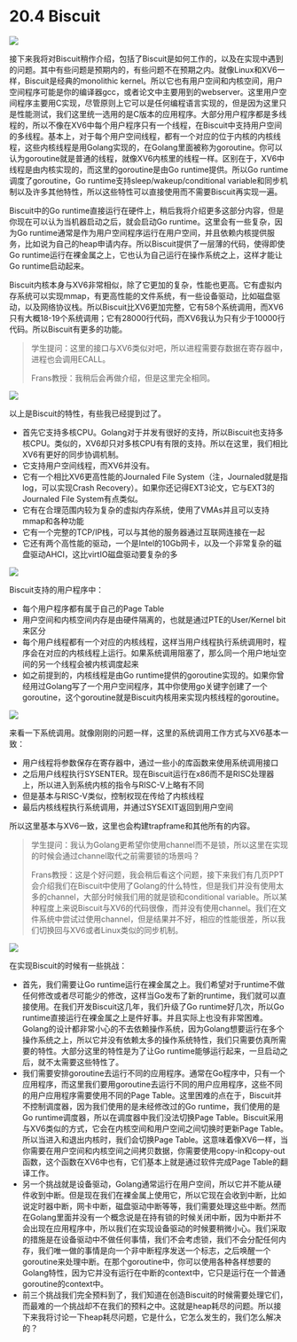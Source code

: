 # 20.4 Biscuit

![](../.gitbook/assets/image%20%28839%29.png)

接下来我将对Biscuit稍作介绍，包括了Biscuit是如何工作的，以及在实现中遇到的问题。其中有些问题是预期内的，有些问题不在预期之内。就像Linux和XV6一样，Biscuit是经典的monolithic kernel。所以它也有用户空间和内核空间，用户空间程序可能是你的编译器gcc，或者论文中主要用到的webserver。这里用户空间程序主要用C实现，尽管原则上它可以是任何编程语言实现的，但是因为这里只是性能测试，我们这里统一选用的是C版本的应用程序。大部分用户程序都是多线程的，所以不像在XV6中每个用户程序只有一个线程，在Biscuit中支持用户空间的多线程。基本上，对于每个用户空间线程，都有一个对应的位于内核的内核线程，这些内核线程是用Golang实现的，在Golang里面被称为goroutine。你可以认为goroutine就是普通的线程，就像XV6内核里的线程一样。区别在于，XV6中线程是由内核实现的，而这里的goroutine是由Go runtime提供。所以Go runtime调度了goroutine，Go runtime支持sleep/wakeup/conditional variable和同步机制以及许多其他特性，所以这些特性可以直接使用而不需要Biscuit再实现一遍。

Biscuit中的Go runtime直接运行在硬件上，稍后我将介绍更多这部分内容，但是你现在可以认为当机器启动之后，就会启动Go runtime。这里会有一些复杂，因为Go runtime通常是作为用户空间程序运行在用户空间，并且依赖内核提供服务，比如说为自己的heap申请内存。所以Biscuit提供了一层薄的代码，使得即使Go runtime运行在裸金属之上，它也认为自己运行在操作系统之上，这样才能让Go runtime启动起来。

Biscuit内核本身与XV6非常相似，除了它更加的复杂，性能也更高。它有虚拟内存系统可以实现mmap，有更高性能的文件系统，有一些设备驱动，比如磁盘驱动，以及网络协议栈。所以Biscuit比XV6更加完整，它有58个系统调用，而XV6只有大概18-19个系统调用；它有28000行代码，而XV6我认为只有少于10000行代码。所以Biscuit有更多的功能。

> 学生提问：这里的接口与XV6类似对吧，所以进程需要存数据在寄存器中，进程也会调用ECALL。
>
> Frans教授：我稍后会再做介绍，但是这里完全相同。

![](../.gitbook/assets/image%20%2862%29.png)

以上是Biscuit的特性，有些我已经提到过了。

* 首先它支持多核CPU。Golang对于并发有很好的支持，所以Biscuit也支持多核CPU。类似的，XV6却只对多核CPU有有限的支持。所以在这里，我们相比XV6有更好的同步协调机制。
* 它支持用户空间线程，而XV6并没有。
* 它有一个相比XV6更高性能的Journaled File System（注，Journaled就是指log，可以实现Crash Recovery）。如果你还记得EXT3论文，它与EXT3的Journaled File System有点类似。
* 它有在合理范围内较为复杂的虚拟内存系统，使用了VMAs并且可以支持mmap和各种功能
* 它有一个完整的TCP/IP栈，可以与其他的服务器通过互联网连接在一起
* 它还有两个高性能的驱动，一个是Intel的10Gb网卡，以及一个非常复杂的磁盘驱动AHCI，这比virtIO磁盘驱动要复杂的多

![](../.gitbook/assets/image%20%2890%29.png)

Biscuit支持的用户程序中：

* 每个用户程序都有属于自己的Page Table
* 用户空间和内核空间内存是由硬件隔离的，也就是通过PTE的User/Kernel bit来区分
* 每个用户线程都有一个对应的内核线程，这样当用户线程执行系统调用时，程序会在对应的内核线程上运行。如果系统调用阻塞了，那么同一个用户地址空间的另一个线程会被内核调度起来
* 如之前提到的，内核线程是由Go runtime提供的goroutine实现的。如果你曾经用过Golang写了一个用户空间程序，其中你使用go关键字创建了一个goroutine，这个goroutine就是Biscuit内核用来实现内核线程的goroutine。

![](../.gitbook/assets/image%20%28827%29.png)

来看一下系统调用。就像刚刚的问题一样，这里的系统调用工作方式与XV6基本一致：

* 用户线程将参数保存在寄存器中，通过一些小的库函数来使用系统调用接口
* 之后用户线程执行SYSENTER。现在Biscuit运行在x86而不是RISC处理器上，所以进入到系统内核的指令与RISC-V上略有不同
* 但是基本与RISC-V类似，控制权现在传给了内核线程
* 最后内核线程执行系统调用，并通过SYSEXIT返回到用户空间

所以这里基本与XV6一致，这里也会构建trapframe和其他所有的内容。 

> 学生提问：我认为Golang更希望你使用channel而不是锁，所以这里在实现的时候会通过channel取代之前需要锁的场景吗？
>
> Frans教授：这是个好问题，我会稍后看这个问题，接下来我们有几页PPT会介绍我们在Biscuit中使用了Golang的什么特性，但是我们并没有使用太多的channel，大部分时候我们用的就是锁和conditional variable。所以某种程度上来说Biscuit与XV6的代码很像，而并没有使用channel。我们在文件系统中尝试过使用channel，但是结果并不好，相应的性能很差，所以我们切换回与XV6或者Linux类似的同步机制。

![](../.gitbook/assets/image%20%28484%29.png)

在实现Biscuit的时候有一些挑战：

* 首先，我们需要让Go runtime运行在裸金属之上。我们希望对于runtime不做任何修改或者尽可能少的修改，这样当Go发布了新的runtime，我们就可以直接使用。在我们开发Biscuit这几年，我们升级了Go runtime好几次，所以Go runtime直接运行在裸金属之上是件好事。并且实际上也没有非常困难。Golang的设计都非常小心的不去依赖操作系统，因为Golang想要运行在多个操作系统之上，所以它并没有依赖太多的操作系统特性，我们只需要仿真所需要的特性。大部分这里的特性是为了让Go runtime能够运行起来，一旦启动之后，就不太需要这些特性了。
* 我们需要安排goroutine去运行不同的应用程序。通常在Go程序中，只有一个应用程序，而这里我们要用goroutine去运行不同的用户应用程序，这些不同的用户应用程序需要使用不同的Page Table。这里困难的点在于，Biscuit并不控制调度器，因为我们使用的是未经修改过的Go runtime，我们使用的是Go runtime调度器，所以在调度器中我们没法切换Page Table。Biscuit采用与XV6类似的方式，它会在内核空间和用户空间之间切换时更新Page Table。所以当进入和退出内核时，我们会切换Page Table。这意味着像XV6一样，当你需要在用户空间和内核空间之间拷贝数据，你需要使用copy-in和copy-out函数，这个函数在XV6中也有，它们基本上就是通过软件完成Page Table的翻译工作。
* 另一个挑战就是设备驱动，Golang通常运行在用户空间，所以它并不能从硬件收到中断。但是现在我们在裸金属上使用它，所以它现在会收到中断，比如说定时器中断，网卡中断，磁盘驱动中断等等，我们需要处理这些中断。然而在Golang里面并没有一个概念说是在持有锁的时候关闭中断，因为中断并不会出现在应用程序中，所以我们在实现设备驱动的时候要稍微小心。我们采取的措施是在设备驱动中不做任何事情，我们不会考虑锁，我们不会分配任何内存，我们唯一做的事情是向一个非中断程序发送一个标志，之后唤醒一个goroutine来处理中断。在那个goroutine中，你可以使用各种各样想要的Golang特性，因为它并没有运行在中断的context中，它只是运行在一个普通goroutine的context中。
* 前三个挑战我们完全预料到了，我们知道在创造Biscuit的时候需要处理它们，而最难的一个挑战却不在我们的预料之中。这就是heap耗尽的问题。所以接下来我将讨论一下heap耗尽问题，它是什么，它怎么发生的，我们怎么解决的？

